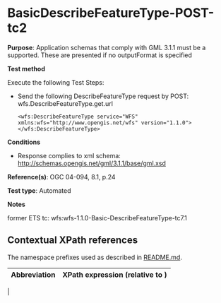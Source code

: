 # BasicDescribeFeatureType-POST-tc2

**Purpose**:  Application schemas that comply with GML 3.1.1 must be a supported. These are presented if no outputFormat is specified

**Test method**

Execute the following Test Steps:

* Send the following DescribeFeatureType request by POST: wfs.DescribeFeatureType.get.url

  ```
  <wfs:DescribeFeatureType service="WFS"  xmlns:wfs="http://www.opengis.net/wfs" version="1.1.0">
  </wfs:DescribeFeatureType>
  ```

**Conditions**

* Response complies to xml schema: http://schemas.opengis.net/gml/3.1.1/base/gml.xsd


**Reference(s)**: OGC 04-094, 8.1, p.24

**Test type**: Automated

**Notes**

former ETS tc: wfs:wfs-1.1.0-Basic-DescribeFeatureType-tc7.1


## Contextual XPath references

The namespace prefixes used as described in [README.md](./README.md#namespaces).

Abbreviation                                   |  XPath expression (relative to )
-----------------------------------------------| -------------------------------------------------------------------------
  | 

